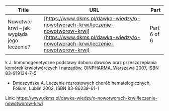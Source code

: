 | **Title**       | **URL**           | **Part**              |
|-----------------|-------------------|-----------------------|
| Nowotwór krwi – jak wygląda jego leczenie?         | [https://www.dkms.pl/dawka-wiedzy/o-nowotworach-krwi/leczenie-nowotworow-krwi](https://www.dkms.pl/dawka-wiedzy/o-nowotworach-krwi/leczenie-nowotworow-krwi)    | Part 6 of 6          |

k J. Immunogenetyczne podstawy doboru dawców oraz przeszczepiania komórek krwiotwórczych i narządów, OINPHARMA, Warszawa 2007, ISBN 83\-919134\-7\-5
* Dmoszyńska A. Leczenie rozrostowych chorób hematologicznych, Folium, Lublin 2002, ISBN 83\-86239\-61\-1


Link: https://www.dkms.pl/dawka-wiedzy/o-nowotworach-krwi/leczenie-nowotworow-krwi
